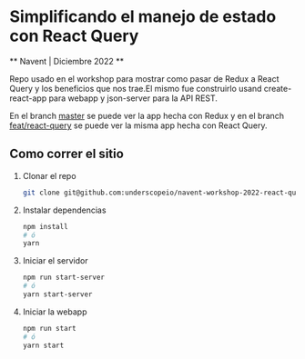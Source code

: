# Simplificando el manejo de estado con React Query

** Navent | Diciembre 2022 **

Repo usado en el workshop para mostrar como pasar de Redux a React Query y los beneficios que nos trae.El mismo fue construirlo usand create-react-app para webapp y json-server para la API REST.

En el branch [master](https://github.com/underscopeio/navent-workshop-2022-react-query) se puede ver la app hecha con Redux y en el branch [feat/react-query](https://github.com/underscopeio/navent-workshop-2022-react-query/tree/feat/react-query) se puede ver la misma app hecha con React Query.

## Como correr el sitio

1. Clonar el repo

   ```bash
   git clone git@github.com:underscopeio/navent-workshop-2022-react-query.git
   ```

2. Instalar dependencias

   ```bash
   npm install
   # ó
   yarn
   ```

3. Iniciar el servidor

   ```bash
   npm run start-server
   # ó
   yarn start-server
   ```

4. Iniciar la webapp

   ```bash
   npm run start
   # ó
   yarn start
   ```
